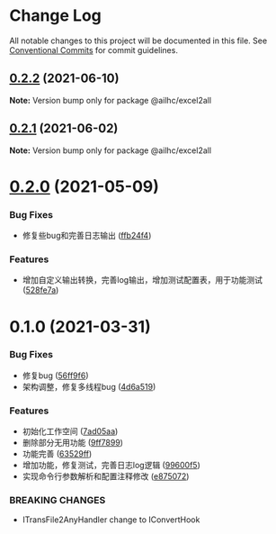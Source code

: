 # Change Log

All notable changes to this project will be documented in this file.
See [Conventional Commits](https://conventionalcommits.org) for commit guidelines.

## [0.2.2](https://github.com/AILHC/EasyGameFrameworkOpen/compare/@ailhc/excel2all@0.2.0...@ailhc/excel2all@0.2.2) (2021-06-10)

**Note:** Version bump only for package @ailhc/excel2all





## [0.2.1](https://github.com/AILHC/EasyGameFrameworkOpen/compare/@ailhc/excel2all@0.2.0...@ailhc/excel2all@0.2.1) (2021-06-02)

**Note:** Version bump only for package @ailhc/excel2all





# [0.2.0](https://github.com/AILHC/EasyGameFrameworkOpen/compare/@ailhc/excel2all@0.1.0...@ailhc/excel2all@0.2.0) (2021-05-09)


### Bug Fixes

* 修复些bug和完善日志输出 ([ffb24f4](https://github.com/AILHC/EasyGameFrameworkOpen/commit/ffb24f45ba27696d49631423fd11eac84b6b8105))


### Features

* 增加自定义输出转换，完善log输出，增加测试配置表，用于功能测试 ([528fe7a](https://github.com/AILHC/EasyGameFrameworkOpen/commit/528fe7a3536fd11bf1aed64c41ebedde97871cbe))





# 0.1.0 (2021-03-31)


### Bug Fixes

* 修复bug ([56ff9f6](https://github.com/AILHC/EasyGameFrameworkOpen/commit/56ff9f698d1927c05f57915b28f4a8a7a956489e))
* 架构调整，修复多线程bug ([4d6a519](https://github.com/AILHC/EasyGameFrameworkOpen/commit/4d6a519f0bf55623be067b79d2eda56ece5dc9ec))


### Features

* 初始化工作空间 ([7ad05aa](https://github.com/AILHC/EasyGameFrameworkOpen/commit/7ad05aad5b39e011ec140decfb59f0fae486c29c))
* 删除部分无用功能 ([9ff7899](https://github.com/AILHC/EasyGameFrameworkOpen/commit/9ff78997f314ca3b2e362445ad18a27443576a10))
* 功能完善 ([63529ff](https://github.com/AILHC/EasyGameFrameworkOpen/commit/63529ffd0cbb9da672b42e168ec98faedb2502b1))
* 增加功能，修复测试，完善日志log逻辑 ([99600f5](https://github.com/AILHC/EasyGameFrameworkOpen/commit/99600f51ab778d9995ad3e82dad78e4c0e8417fa))
* 实现命令行参数解析和配置注释修改 ([e875072](https://github.com/AILHC/EasyGameFrameworkOpen/commit/e875072dfd93ce57ca544f9632e8cf1517c6a4ae))


### BREAKING CHANGES

* ITransFile2AnyHandler change to IConvertHook
